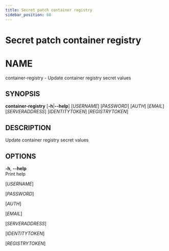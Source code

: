 ```yaml
---
title: Secret patch container registry
sidebar_position: 60
---
```


# Secret patch container registry

# NAME

container-registry - Update container registry secret values

## SYNOPSIS

**container-registry** \[**-h**\|**--help**\] \[*USERNAME*\]
\[*PASSWORD*\] \[*AUTH*\] \[*EMAIL*\] \[*SERVERADDRESS*\]
\[*IDENTITYTOKEN*\] \[*REGISTRYTOKEN*\]

## DESCRIPTION

Update container registry secret values

## OPTIONS

**-h**, **--help**  
Print help

\[*USERNAME*\]  

\[*PASSWORD*\]  

\[*AUTH*\]  

\[*EMAIL*\]  

\[*SERVERADDRESS*\]  

\[*IDENTITYTOKEN*\]  

\[*REGISTRYTOKEN*\]  
